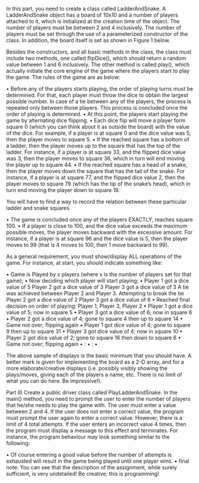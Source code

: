 In this part, you need to create a class called LadderAndSnake. A LadderAndSnake object has a board of 10x10 and a number of players attached to it, which is initialized at the creation time of the object. The number of players must be between 2 and 4 inclusively. The number of players must be set through the use of a parameterized constructor of the class. In addition, the board itself is set as shown in Figure 1 below.
 
Besides the constructors, and all basic methods in the class, the class must include two methods, one called flipDice(), which should return a random value between 1 and 6 inclusively. The other method is called play(), which actually initiate the core engine of the game where the players start to play the game. The rules of the game are as below: 

•	Before any of the players starts playing, the order of playing turns must be determined. For that, each player must throw the dice to obtain the largest possible number. In case of a tie between any of the players, the process is repeated only between those players. This process is concluded once the order of playing is determined. 
•	At this point, the players start playing the game by alternating dice flipping. 
•	Each dice flip will move a player form square 0 (which you can think about it as outside the board) with the value of the dice. For example, if a player is at square 0 and the dice value was 5, then the player moves to square 5. 
•	If the reached square has a bottom of a ladder, then the player moves up to the square that has the top of the ladder. For instance, if a player is at square 33, and the flipped dice value was 3, then the player moves to square 36, which in turn will end moving the player up to square 44. 
•	If the reached square has a head of a snake, then the player moves down the square that has the tail of the snake. For instance, if a player is at square 77, and the flipped dice value 2, then the player moves to square 79 (which has the tip of the snake’s head), which in turn end moving the player down to square 19. 

You will have to find a way to record the relation between these particular ladder and snake squares 

•	The game is concluded once any of the players EXACTLY, reaches square 100. 
•	If a player is close to 100, and the dice value exceeds the maximum possible moves, the player moves backward with the excessive amount. For instance, if a player is at square 96 and the dice value is 5, then the player moves to 99 (that is 4 moves to 100, then 1 move backward to 99). 

As a general requirement, you must show/display ALL operations of the game. For instance, at start, you should indicate something like: 

•	Game is Played by x players (where x is the number of players set for that game); 
•	Now deciding which player will start playing; 
•	Player 1 got a dice value of 5 
Player 2 got a dice value of 3 
Player 3 got a dice value of 3 
A tie was achieved between Player 2 and Player 3. Attempting to break the tie 
Player 2 got a dice value of 2 
Player 3 got a dice value of 6 
•	Reached final decision on order of playing: Player 1, Player 3, Player 2 
•	Player 1 got a dice value of 5; now in square 5 
•	Player 3 got a dice value of 6; now in square 6 
•	Player 2 got a dice value of 4; gone to square 4 then up to square 14 
•	Game not over; flipping again 
•	Player 1 got dice value of 4; gone to square 9 then up to square 31 
•	Player 3 got dice value of 4; now in square 10 
•	Player 2 got dice value of 2; gone to square 16 then down to square 6 
•	Game not over; flipping again 
•	: 
•	: 
•	

The above sample of displays is the basic minimum that you should have. A better mark is given for implementing the board as a 2-D array, and for a more elaborate/creative displays (i.e. possibly visibly showing the plays/moves, giving each of the players a name, etc. There is no limit of what you can do here. Be impressive!).



Part II) 
Create a public driver class called PlayLadderAndSnake. In the main() method, you need to prompt the user to enter the number of players that he/she needs to play the game with. The user must enter a value between 2 and 4. If the user does not enter a correct value, the program must prompt the user again to enter a correct value. However, there is a limit of 4 total attempts. If the user enters an incorrect value 4 times, then the program must display a message to this effect and terminates. For instance, the program behaviour may look something similar to the following:
 
•	Of course entering a good value before the number of attempts is exhausted will result in the game being played until one player wins. 
•	final note: You can see that the description of the assignment, while surely sufficient, is very undetailed! Be creative; this is programming! 

